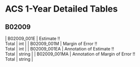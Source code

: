 # ACS 1-Year Detailed Tables

## B02009

| B02009_001E | Estimate !!<br>Total | int |
| B02009_001M | Margin of Error !!<br>Total | int |
| B02009_001EA | Annotation of Estimate !!<br>Total | string |
| B02009_001MA | Annotation of Margin of Error !!<br>Total | string |

